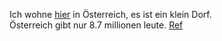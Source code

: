 Ich wohne [hier](https://en.wikipedia.org/wiki/Hagenberg_im_M%C3%BChlkreis) in Österreich, es ist ein klein Dorf.  
Österreich gibt nur 8.7 millionen leute. [Ref](http://www.worldometers.info/world-population/austria-population/) 
